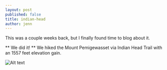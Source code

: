 ```yaml
---
layout: post
published: false
title: indian-head
author: jenn
---
```


This was a couple weeks back, but I finally found time to blog about it. 

** We did it! ** We hiked the Mount Pemigewasset via Indian Head Trail with an 1557 feet elevation gain. 

![Alt text](/path/to/img.jpg "Optional title")